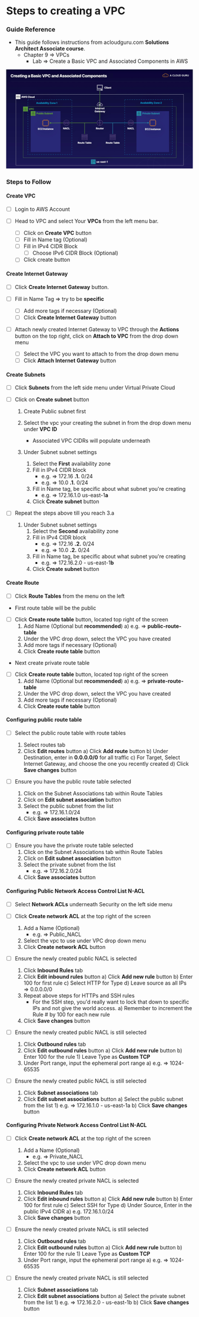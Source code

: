 # Steps to creating a VPC

### Guide Reference

- This guide follows instructions from acloudguru.com **Solutions Architect Associate course**.
    - Chapter 9 => VPCs
        - Lab => Create a Basic VPC and Associated Components in AWS

![Diagram of VPC](assets/basic-vpc-img.png)

### Steps to Follow

#### Create VPC

- [ ] Login to AWS Account

- [ ] Head to VPC and select Your **VPCs** from the left menu bar.
    - [ ] Click on **Create VPC** button
    - [ ] Fill in Name tag (Optional)
    - [ ] Fill in IPv4 CIDR Block
        - [ ] Choose IPv6 CIDR Block (Optional)
    - [ ] Click create button

#### Create Internet Gateway

- [ ] Click **Create Internet Gateway** button.

- [ ] Fill in Name Tag => try to be **specific**
    - [ ] Add more tags if necessary (Optional)
    - [ ] Click **Create Internet Gateway** button

- [ ] Attach newly created Internet Gateway to VPC through the
      **Actions** button on the top right, click on **Attach to VPC**
      from the drop down menu
    - [ ] Select the VPC you want to attach to from the drop down menu
    - [ ] Click **Attach Internet Gateway** button

#### Create Subnets

- [ ] Click **Subnets** from the left side menu under Virtual Private Cloud

- [ ] Click on **Create subnet** button
    1) Create Public subnet first
    2) Select the vpc your creating the subnet in from the drop down menu
       under **VPC ID**
       - Associated VPC CIDRs will populate underneath

    3) Under Subnet subnet settings
        1) Select the **First** availability zone
        2) Fill in IPv4 CIDR block
            - e.g. => 172.16 **.1.** 0/24
            - e.g. => 10.0 **.1.** 0/24
        3) Fill in Name tag, be specific about what subnet you're creating
            - e.g. => 172.16.1.0 us-east-1**a**
        4) Click **Create subnet** button

- [ ] Repeat the steps above till you reach 3.a
    1) Under Subnet subnet settings
        1) Select the **Second** availability zone
        2) Fill in IPv4 CIDR block
            - e.g. => 172.16 **.2.** 0/24
            - e.g. => 10.0 **.2.** 0/24
        3) Fill in Name tag, be specific about what subnet you're creating
            - e.g. => 172.16.2.0 - us-east-1**b**
        4) Click **Create subnet** button

#### Create Route

- [ ] Click **Route Tables** from the menu on the left

- First route table will be the public
- [ ] Click **Create route table** button, located top right of the screen
    1) Add Name (Optional but **recommended**)
        a) e.g. => **public-route-table**
    2) Under the VPC drop down, select the VPC you have created
    3) Add more tags if necessary (Optional)
    4) Click **Create route table** button

- Next create private route table
- [ ] Click **Create route table** button, located top right of the screen
    1) Add Name (Optional but **recommended**)
        a) e.g. => **private-route-table**
    2) Under the VPC drop down, select the VPC you have created
    3) Add more tags if necessary (Optional)
    4) Click **Create route table** button

#### Configuring public route table

- [ ] Select the public route table with route tables
    1) Select routes tab
    2) Click **Edit routes** button
        a) Click **Add route** button
        b) Under Destination, enter in **0.0.0.0/0** for all traffic
        c) For Target, Select Internet Gateway, and choose the one you recently created
        d) Click **Save changes** button

- [ ] Ensure you have the public route table selected
    1) Click on the Subnet Associations tab within Route Tables
    2) Click on **Edit subnet association** button
    3) Select the public subnet from the list
        - e.g. => 172.16.1.0/24
    4) Click **Save associates** button

#### Configuring private route table

- [ ] Ensure you have the private route table selected
    1) Click on the Subnet Associations tab within Route Tables
    2) Click on **Edit subnet association** button
    3) Select the private subnet from the list
        - e.g. => 172.16.2.0/24
    4) Click **Save associates** button

#### Configuring Public Network Access Control List N-ACL

- [ ] Select **Network ACLs** underneath Security on the left side menu

- [ ] Click **Create network ACL** at the top right of the screen
    1) Add a Name (Optional)
        - e.g. => Public_NACL
    2) Select the vpc to use under VPC drop down menu
    3) Click **Create network ACL** button
    
- [ ] Ensure the newly created public NACL is selected
    1) Click **Inbound Rules** tab
    2) Click **Edit inbound rules** button
        a) Click **Add new rule** button
        b) Enter 100 for first rule
        c) Select HTTP for Type
        d) Leave source as all IPs => 0.0.0.0/0
    3) Repeat above steps for HTTPs and SSH rules
        - For the SSH step, you'd really want to lock that down to specific IPs
          and not give the world access.
        a) Remember to increment the Rule # by 100 for each new rule
    4) Click **Save changes** button

- [ ] Ensure the newly created public NACL is still selected
    1) Click **Outbound rules** tab
    2) Click **Edit outbound rules** button
        a) Click **Add new rule** button
        b) Enter 100 for the rule
            1) Leave Type as **Custom TCP**
    3) Under Port range, input the ephemeral port range
        a) e.g. => 1024-65535

- [ ] Ensure the newly created public NACL is still selected
    1) Click **Subnet associations** tab
    2) Click **Edit subnet associations** button
        a) Select the public subnet from the list
            1) e.g. => 172.16.1.0 - us-east-1a
        b) Click **Save changes** button

#### Configuring Private Network Access Control List N-ACL

- [ ] Click **Create network ACL** at the top right of the screen
    1) Add a Name (Optional)
        - e.g. => Private_NACL
    2) Select the vpc to use under VPC drop down menu
    3) Click **Create network ACL** button

- [ ] Ensure the newly created private NACL is selected
    1) Click **Inbound Rules** tab
    2) Click **Edit inbound rules** button
        a) Click **Add new rule** button
        b) Enter 100 for first rule
        c) Select SSH for Type
        d) Under Source, Enter in the public IPv4 CIDR 
            a) e.g. 172.16.1.0/24
    3) Click **Save changes** button

- [ ] Ensure the newly created private NACL is still selected
    1) Click **Outbound rules** tab
    2) Click **Edit outbound rules** button
        a) Click **Add new rule** button
        b) Enter 100 for the rule
            1) Leave Type as **Custom TCP**
    3) Under Port range, input the ephemeral port range
        a) e.g. => 1024-65535

- [ ] Ensure the newly created private NACL is still selected
    1) Click **Subnet associations** tab
    2) Click **Edit subnet associations** button
        a) Select the private subnet from the list
            1) e.g. => 172.16.2.0 - us-east-1b
        b) Click **Save changes** button